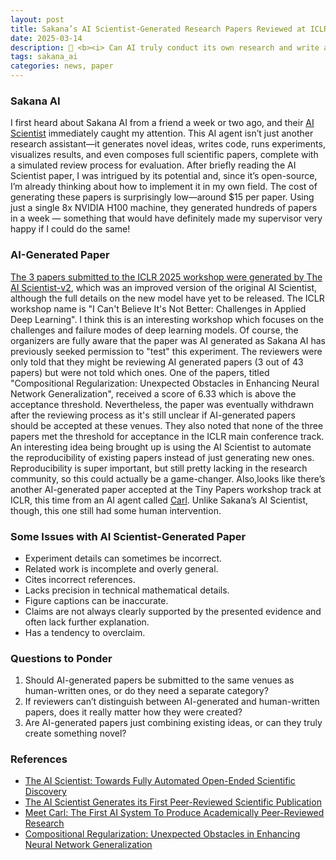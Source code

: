 ```yaml
---
layout: post
title: Sakana’s AI Scientist-Generated Research Papers Reviewed at ICLR 2025 Workshop
date: 2025-03-14
description: 🤔 <b><i> Can AI truly conduct its own research and write a full paper? </b></i>
tags: sakana_ai
categories: news, paper
---
```


### Sakana AI
I first heard about Sakana AI from a friend a week or two ago, and their [AI Scientist](https://sakana.ai/ai-scientist/) immediately caught my attention. This AI agent isn’t just another research assistant—it generates novel ideas, writes code, runs experiments, visualizes results, and even composes full scientific papers, complete with a simulated review process for evaluation. After briefly reading the AI Scientist paper, I was intrigued by its potential and, since it’s open-source, I’m already thinking about how to implement it in my own field. The cost of generating these papers is surprisingly low—around $15 per paper. Using just a single 8x NVIDIA H100 machine, they generated hundreds of papers in a week — something that would have definitely made my supervisor very happy if I could do the same!

### AI-Generated Paper
[The 3 papers submitted to the ICLR 2025 workshop were generated by The AI Scientist-v2](https://sakana.ai/ai-scientist-first-publication/), which was an improved version of the original AI Scientist, although the full details on the new model have yet to be released. The ICLR workshop name is "I Can't Believe It's Not Better: Challenges in Applied Deep Learning". I think this is an interesting workshop which focuses on the challenges and failure modes of deep learning models. Of course, the organizers are fully aware that the paper was AI generated as Sakana AI has previously seeked permission to "test" this experiment. The reviewers were only told that they might be reviewing AI generated papers (3 out of 43 papers) but were not told which ones. One of the papers, titled "Compositional Regularization: Unexpected Obstacles in Enhancing Neural Network Generalization", received a score of 6.33 which is above the acceptance threshold. Nevertheless, the paper was eventually withdrawn after the reviewing process as it's still unclear if AI-generated papers should be accepted at these venues. They also noted that none of the three papers met the threshold for acceptance in the ICLR main conference track. An interesting idea being brought up is using the AI Scientist to automate the reproducibility of existing papers instead of just generating new ones. Reproducibility is super important, but still pretty lacking in the research community, so this could actually be a game-changer. Also,looks like there’s another AI-generated paper accepted at the Tiny Papers workshop track at ICLR, this time from an AI agent called [Carl](https://www.autoscience.ai/blog/meet-carl-the-first-ai-system-to-produce-academically-peer-reviewed-research). Unlike Sakana’s AI Scientist, though, this one still had some human intervention.

### Some Issues with AI Scientist-Generated Paper
- Experiment details can sometimes be incorrect.
- Related work is incomplete and overly general.
- Cites incorrect references.
- Lacks precision in technical mathematical details.
- Figure captions can be inaccurate.
- Claims are not always clearly supported by the presented evidence and often lack further explanation.
- Has a tendency to overclaim.

### Questions to Ponder
1. Should AI-generated papers be submitted to the same venues as human-written ones, or do they need a separate category?
2. If reviewers can’t distinguish between AI-generated and human-written papers, does it really matter how they were created?
3. Are AI-generated papers just combining existing ideas, or can they truly create something novel?

### References
- [The AI Scientist: Towards Fully Automated Open-Ended Scientific Discovery](https://sakana.ai/ai-scientist/)
- [The AI Scientist Generates its First Peer-Reviewed Scientific Publication](https://sakana.ai/ai-scientist-first-publication/)
- [Meet Carl: The First AI System To Produce Academically Peer-Reviewed Research](https://www.autoscience.ai/blog/meet-carl-the-first-ai-system-to-produce-academically-peer-reviewed-research)
- [Compositional Regularization: Unexpected Obstacles in Enhancing Neural Network Generalization](https://github.com/SakanaAI/AI-Scientist-ICLR2025-Workshop-Experiment/blob/master/compositional-regularization/annotated_paper.pdf)